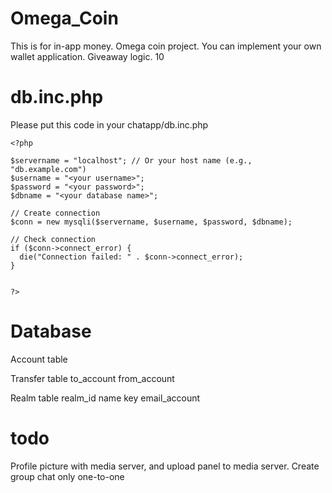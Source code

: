 # Omega_Coin
This is for in-app money. Omega coin project. You can implement your own wallet application. Giveaway logic. 10

# db.inc.php
Please put this code in your chatapp/db.inc.php

```
<?php

$servername = "localhost"; // Or your host name (e.g., "db.example.com")
$username = "<your username>";
$password = "<your password>";
$dbname = "<your database name>";

// Create connection
$conn = new mysqli($servername, $username, $password, $dbname);

// Check connection
if ($conn->connect_error) {
  die("Connection failed: " . $conn->connect_error);
}


?>
```

# Database
Account table

Transfer table
to_account
from_account


Realm table
realm_id
name
key 
email_account


# todo
Profile picture with media server, and upload panel to media server. Create group chat only one-to-one
